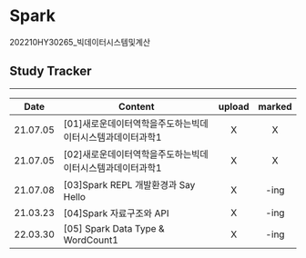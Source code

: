 # Spark

202210HY30265\_빅데이터시스템및계산

## Study Tracker

---

| Date     | Content                                                   | upload | marked |
| -------- | --------------------------------------------------------- | :----: | :----: |
| 21.07.05 | [01]새로운데이터역학을주도하는빅데이터시스템과데이터과학1 |   X    |   X    |
| 21.07.05 | [02]새로운데이터역학을주도하는빅데이터시스템과데이터과학1 |   X    |   X    |
| 21.07.08 | [03]Spark REPL 개발환경과 Say Hello                       |   X    |  -ing  |
| 21.03.23 | [04]Spark 자료구조와 API                                  |   X    |  -ing  |
| 22.03.30 | [05] Spark Data Type & WordCount1                         |   X    |  -ing  |
